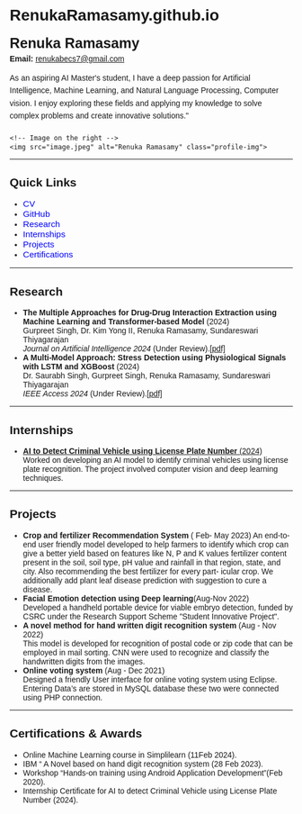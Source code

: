 # RenukaRamasamy.github.io

<html lang="en">
<head>
  <meta charset="UTF-8">
  <meta name="viewport" content="width=device-width, initial-scale=1.0">
  <title>Renuka Ramasamy</title>
  <style>
    /* Basic styling */
    body {
      font-family: Arial, sans-serif;
      margin: 20px;
    }

    /* Flexbox container for the image and contact details */
    .container {
      display: flex;
      align-items: center;
      justify-content: space-between;
      gap: 20px; /* Space between the image and info */
    }
    /* Image styling */
    .profile-img {
      width: 150px;
      height: auto;
      border-radius: 8px;
    }

    /* Right-side content */
    .info {
      flex-grow: 1;
      display: flex;
      flex-direction: column;
      justify-content: center;
    }

    /* Name and email alignment */
    .info h1 {
      margin: 0;
      font-size: 1.8em;
    }

    .info p {
      margin: 5px 0;
    }

    /* Self-introduction */
    .info .introduction {
      margin-top: 10px;
      font-size: 1em;
      line-height: 1.6;
    }

    /* Link styles */
    .sections a {
      color: blue;
      text-decoration: none;
      font-size: 1.1em;
    }

    .sections a:hover {
      text-decoration: underline;
    }

    /* Responsive design for smaller screens */
    @media screen and (max-width: 768px) {
      .container {
        flex-direction: column;
        align-items: center;
        text-align: center;
      }

      .profile-img {
        margin-bottom: 20px;
      }

      .info {
        align-items: center;
      }
    }
  </style>
</head>
<body>

  <div class="container">
    <!-- Name, email, and self-introduction on the left -->
    <div class="info">
      <h1>Renuka Ramasamy</h1>
      <p><strong>Email:</strong> <a href="mailto:renukabecs7@gmail.com">renukabecs7@gmail.com</a></p>
      <p class="introduction">
        As an aspiring AI Master's student, I have a deep passion for Artificial Intelligence, Machine Learning, and Natural Language Processing, Computer vision. I enjoy exploring these fields and applying my knowledge to solve complex problems and create innovative solutions."
      </p>
    </div>

    <!-- Image on the right -->
    <img src="image.jpeg" alt="Renuka Ramasamy" class="profile-img">
  </div>

  <hr>

  <!-- Links to sections -->
  <section class="sections">
    <h2>Quick Links</h2>
    <ul>
      <li><a href="CV.pdf">CV</a></li>
      <li><a href="https://github.com/RenukaRamaNagu" target="_blank">GitHub</a></li>
      <li><a href="#research">Research</a></li>
      <li><a href="#internships">Internships</a></li>
      <li><a href="#projects">Projects</a></li>
      <li><a href="#certifications">Certifications</a></li>
    </ul>
  </section>
<hr>
  <section id="research">
    <h2>Research</h2>
    <ul>
      <li>
        <strong>The Multiple Approaches for Drug-Drug Interaction Extraction using Machine Learning and Transformer-based Model </strong> (2024)<br>
        Gurpreet Singh, Dr. Kim Yong II, Renuka Ramasamy, Sundareswari Thiyagarajan<br>
        <em>Journal on Artificial Intelligence 2024 </em>(Under Review).<a href="The Multiple Approaches for Drug-Drug Interaction Extraction using Machine learning and transformer-based Model.pdf">[pdf]</a>
      </li>
      <li>
        <strong> A Multi-Model Approach: Stress Detection using Physiological Signals with LSTM and XGBoost </strong> (2024)<br>
        Dr. Saurabh Singh, Gurpreet Singh, Renuka Ramasamy, Sundareswari Thiyagarajan<br>
        <em>IEEE Access 2024 </em> (Under Review).<a href="A Multi-Model Approach- Stress Detection using Physiological Signals with LSTM and XGBoost.pdf">[pdf]</a>
      </li>
    </ul>
  </section>
  <hr>
  <section id="internships">
    <h2>Internships</h2>
    <ul>
      <li>
        <a href="https://gurpreetsinghwsu.github.io/cv/projects.html"><strong>AI to Detect Criminal Vehicle using License Plate Number</strong> (2024)</a><br>
        Worked on developing an AI model to identify criminal vehicles using license plate recognition. The project involved computer vision and deep learning techniques.
      </li>
      <!-- Add more internships as needed -->
    </ul>
  </section>
  <hr>
  <section id="projects">
    <h2>Projects</h2>
    <ul>
      <li>
        <strong> Crop and fertilizer Recommendation System</strong> ( Feb- May 2023)</<br>
        An end-to-end user friendly model developed to help farmers to identify which crop can give a better yield based on features like N, P and K values 
fertilizer content present in the soil, soil type, pH value and rainfall in that region, state, and city. Also recommending the best fertilizer for every part-
icular crop. We additionally add plant leaf disease prediction with suggestion to cure a disease.
      </li>
      <li>
        <strong>Facial Emotion detection using Deep learning</strong>(Aug-Nov 2022) <br>
        Developed a handheld portable device for viable embryo detection, funded by CSRC under the Research Support Scheme "Student Innovative Project".
      </li>
      <li>
        <strong>A novel method for hand written digit recognition system </strong>(Aug - Nov 2022)<br>
        This model is developed for recognition of postal code or zip code that can be employed in mail sorting. CNN were used to recognize and classify the handwritten digits from the images.
      </li>
      <li>
        <strong>Online voting system </strong>(Aug - Dec 2021) <br>
        Designed a friendly User interface for online voting system using Eclipse. Entering Data’s are stored in MySQL database these two were connected using PHP connection.
       </li> 
    </ul>
  </section>
  <hr>
  <section id="certifications">
    <h2>Certifications & Awards</h2>
    <ul>
      <li>Online Machine Learning course in Simplilearn (11Feb 2024).</li>
      <li>IBM “ A Novel based on hand digit recognition system (28 Feb 2023).</li>
      <li>Workshop “Hands-on training using Android Application Development”(Feb 2020).</li>
      <li>Internship Certificate for AI to detect Criminal Vehicle using License Plate Number (2024).</li>
    </ul>
  </section>

</body>
</html>
